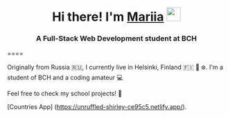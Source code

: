 ### 

<h1 align="center">Hi there!  I'm <a href="https://quirky-volhard-97161d.netlify.app/" target="_blank">Mariia</a>
<img src="https://github.com/blackcater/blackcater/raw/main/images/Hi.gif" height="32"/></h1>
<h3 align="center">A Full-Stack Web Development student at BCH</h3>

====

Originally from Russia 🇷🇺, I currently live in Helsinki, Finland 🇫🇮 🌲 ❄️. I'm a student of BCH and a coding amateur 💻

Feel free to check my school projects! 👀

[Countries App] (https://unruffled-shirley-ce95c5.netlify.app/).




<!--
**mariapokryshkina/mariapokryshkina** is a ✨ _special_ ✨ repository because its `README.md` (this file) appears on your GitHub profile.

Here are some ideas to get you started:

- 🔭 I’m currently working on ...
- 🌱 I’m currently learning ...
- 👯 I’m looking to collaborate on ...
- 🤔 I’m looking for help with ...
- 💬 Ask me about ...
- 📫 How to reach me: ...
- 😄 Pronouns: ...
- ⚡ Fun fact: ...
-->
